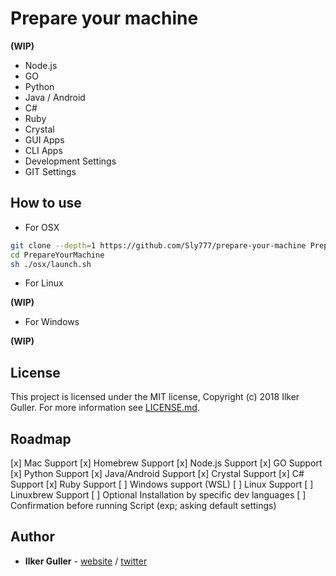 # Prepare your machine

**(WIP)**

- Node.js
- GO
- Python
- Java / Android
- C#
- Ruby
- Crystal
- GUI Apps
- CLI Apps
- Development Settings
- GIT Settings

## How to use

- For OSX

```bash
git clone --depth=1 https://github.com/Sly777/prepare-your-machine PrepareYourMachine
cd PrepareYourMachine
sh ./osx/launch.sh
```

- For Linux

**(WIP)**

- For Windows

**(WIP)**

## License

This project is licensed under the MIT license, Copyright (c) 2018 Ilker Guller. For more information see [LICENSE.md](LICENSE.md).

## Roadmap

[x] Mac Support
[x] Homebrew Support
[x] Node.js Support
[x] GO Support
[x] Python Support
[x] Java/Android Support
[x] Crystal Support
[x] C# Support
[x] Ruby Support
[ ] Windows support (WSL)
[ ] Linux Support
[ ] Linuxbrew Support
[ ] Optional Installation by specific dev languages
[ ] Confirmation before running Script (exp; asking default settings)

## Author

* **Ilker Guller** - [website](https://ilkerguller.com) / [twitter](https://twitter.com/the_bluescreen)
